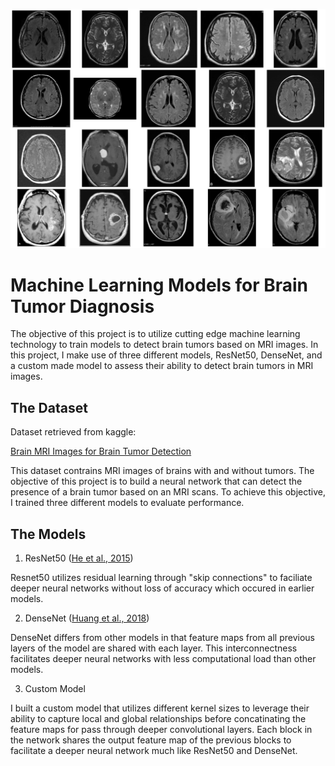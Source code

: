 ![Cover Image](streamlit/images/cover_image_sample.png)


# Machine Learning Models for Brain Tumor Diagnosis
The objective of this project is to utilize cutting edge machine 
learning technology to train models to detect brain tumors based 
on MRI images. In this project, I make use of three different models,
ResNet50, DenseNet, and a custom made model to assess their ability
to detect brain tumors in MRI images.

## The Dataset
Dataset retrieved from kaggle:

[Brain MRI Images for Brain Tumor Detection](https://www.kaggle.com/datasets/navoneel/brain-mri-images-for-brain-tumor-detection/data)

This dataset contrains MRI images of brains with and without tumors.
The objective of this project is to build a neural network that can
detect the presence of a brain tumor based on an MRI scans. To achieve
this objective, I trained three different models to evaluate
performance.

## The Models

1. ResNet50 ([He et al., 2015](https://arxiv.org/abs/1512.03385))

Resnet50 utilizes residual learning through "skip connections" to
faciliate deeper neural networks without loss of accuracy which
occured in earlier models.

2. DenseNet ([Huang et al., 2018](https://arxiv.org/abs/1608.06993))

DenseNet differs from other models in that feature maps from all
previous layers of the model are shared with each layer. This
interconnectness facilitates deeper neural networks with less
computational load than other models.

3. Custom Model

I built a custom model that utilizes different kernel sizes to
leverage their ability to capture local and global relationships
before concatinating the feature maps for pass through deeper
convolutional layers. Each block in the network shares the output
feature map of the previous blocks to facilitate a deeper
neural network much like ResNet50 and DenseNet.